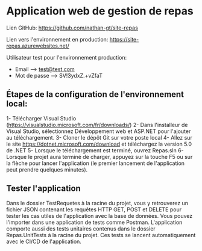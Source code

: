 # Application web de gestion de repas

Lien GitHub: https://github.com/nathan-gt/site-repas

Lien vers l'environnement en production: https://site-repas.azurewebsites.net/

Utilisateur test pour l'environnement production: 
- Email --> test@test.com
- Mot de passe  --> SV!3ydxZ.+vZfaT

Étapes de la configuration de l'environnement local:
------------------------------------------------------
1- Télécharger Visual Studio (https://visualstudio.microsoft.com/fr/downloads/)
2- Dans l'installeur de Visual Studio, sélectionnez Développement web et ASP.NET pour l'ajouter au téléchargement.
3- Cloner le dépôt Git sur votre poste local
4- Allez sur le site https://dotnet.microsoft.com/download et téléchargez la version 5.0 de .NET
5- Lorsque le téléchargement est terminé, ouvrez Repas.sln
6- Lorsque le projet aura terminé de charger, appuyez sur la touche F5 ou sur la flèche pour lancer l'application (le premier lancement de l'application peut prendre quelques minutes).

Tester l'application
------------------------------------------------------
Dans le dossier TestRequetes à la racine du projet, vous y retrouverez un fichier JSON contenant les requêtes HTTP GET, POST et DELETE pour tester les cas utiles de l'application avec la base de données. Vous pouvez l'importer dans une application de tests comme Postman. L'application comporte aussi des tests unitaires contenus dans le dossier Repas.UnitTests à la racine du projet. Ces tests se lancent automatiquement avec le CI/CD de l'application.
